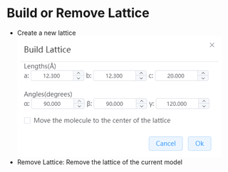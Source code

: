 # Build or Remove Lattice

- Create a new lattice
![](../../nested/qstudio_manual_settings_newlattice.png)
- Remove Lattice: Remove the lattice of the current model